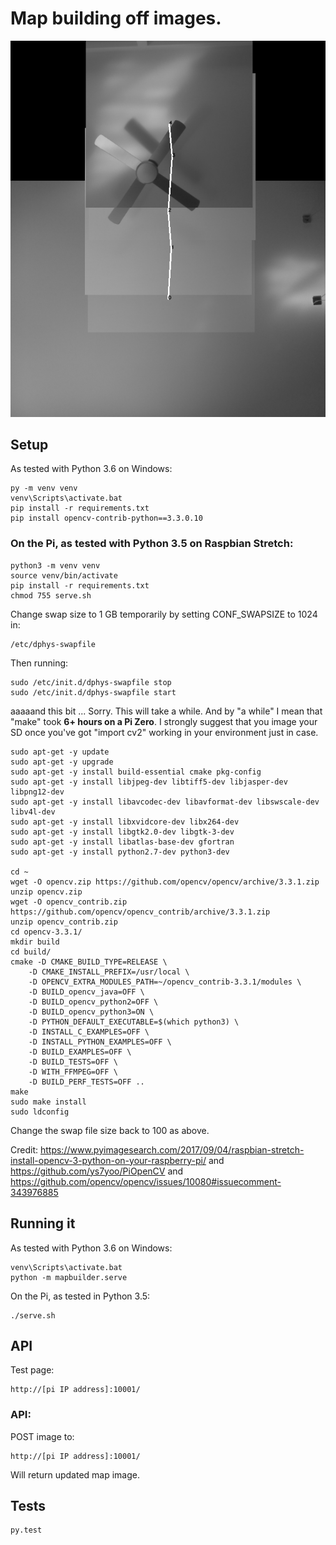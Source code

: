 # Map building off images.

![Combined](combined.png?raw=true "Combined")

## Setup

As tested with Python 3.6 on Windows:

    py -m venv venv
    venv\Scripts\activate.bat
    pip install -r requirements.txt
    pip install opencv-contrib-python==3.3.0.10

### On the Pi, as tested with Python 3.5 on Raspbian Stretch:

    python3 -m venv venv
    source venv/bin/activate
    pip install -r requirements.txt
    chmod 755 serve.sh

Change swap size to 1 GB temporarily by setting CONF_SWAPSIZE to 1024 in:

    /etc/dphys-swapfile

Then running:

    sudo /etc/init.d/dphys-swapfile stop
    sudo /etc/init.d/dphys-swapfile start

aaaaand this bit ... Sorry. This will take a while. And by "a while" I mean
that "make" took **6+ hours on a Pi Zero**. I strongly suggest that you image
your SD once you've got "import cv2" working in your environment just in case.

    sudo apt-get -y update
    sudo apt-get -y upgrade
    sudo apt-get -y install build-essential cmake pkg-config
    sudo apt-get -y install libjpeg-dev libtiff5-dev libjasper-dev libpng12-dev
    sudo apt-get -y install libavcodec-dev libavformat-dev libswscale-dev libv4l-dev
    sudo apt-get -y install libxvidcore-dev libx264-dev
    sudo apt-get -y install libgtk2.0-dev libgtk-3-dev
    sudo apt-get -y install libatlas-base-dev gfortran
    sudo apt-get -y install python2.7-dev python3-dev

    cd ~
    wget -O opencv.zip https://github.com/opencv/opencv/archive/3.3.1.zip
    unzip opencv.zip
    wget -O opencv_contrib.zip https://github.com/opencv/opencv_contrib/archive/3.3.1.zip
    unzip opencv_contrib.zip
    cd opencv-3.3.1/
    mkdir build
    cd build/
    cmake -D CMAKE_BUILD_TYPE=RELEASE \
        -D CMAKE_INSTALL_PREFIX=/usr/local \
        -D OPENCV_EXTRA_MODULES_PATH=~/opencv_contrib-3.3.1/modules \
        -D BUILD_opencv_java=OFF \
        -D BUILD_opencv_python2=OFF \
        -D BUILD_opencv_python3=ON \
        -D PYTHON_DEFAULT_EXECUTABLE=$(which python3) \
        -D INSTALL_C_EXAMPLES=OFF \
        -D INSTALL_PYTHON_EXAMPLES=OFF \
        -D BUILD_EXAMPLES=OFF \
        -D BUILD_TESTS=OFF \
        -D WITH_FFMPEG=OFF \
        -D BUILD_PERF_TESTS=OFF ..
    make
    sudo make install
    sudo ldconfig

Change the swap file size back to 100 as above.

Credit: https://www.pyimagesearch.com/2017/09/04/raspbian-stretch-install-opencv-3-python-on-your-raspberry-pi/
and https://github.com/ys7yoo/PiOpenCV and
https://github.com/opencv/opencv/issues/10080#issuecomment-343976885

## Running it

As tested with Python 3.6 on Windows:

    venv\Scripts\activate.bat
    python -m mapbuilder.serve

On the Pi, as tested in Python 3.5:

    ./serve.sh

## API

Test page:

    http://[pi IP address]:10001/

### API:

POST image to:

    http://[pi IP address]:10001/

Will return updated map image.

## Tests

    py.test
